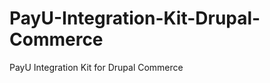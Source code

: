 PayU-Integration-Kit-Drupal-Commerce
====================================

PayU Integration Kit for Drupal Commerce
